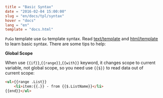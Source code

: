 ```toml
title = "Basic Syntax"
date = "2016-02-04 15:00:00"
slug = "en/docs/tpl/syntax"
hover = "docs"
lang = "en"
template = "docs.html"
```

`PuGo` template use `Go` template syntax. Read [text/template](#) and [html/template](#) to learn basic syntax. There are some tips to help:

**Global Scope**

When use `{{if}}`,`{{range}}`,`{{with}}` keyword, it changes scope to current variable, not global scope, so you need use `{{$}}` to read data out of current scope:

```html
<ul>{{range .List}}
    <li>item:{{.}} - from {{$.ListName}}</li>
{{end}}</ul>
```